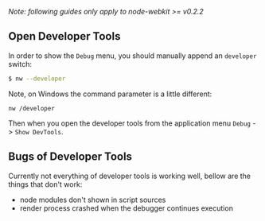 *Note: following guides only apply to node-webkit >= v0.2.2*

## Open Developer Tools

In order to show the `Debug` menu, you should manually append an `developer` switch:

````bash
$ nw --developer
````

Note, on Windows the command parameter is a little different:

````
nw /developer
````

Then when you open the developer tools from the application menu `Debug` -> `Show DevTools`.

## Bugs of Developer Tools

Currently not everything of developer tools is working well, bellow are the things that don't work:

* node modules don't shown in script sources
* render process crashed when the debugger continues execution
